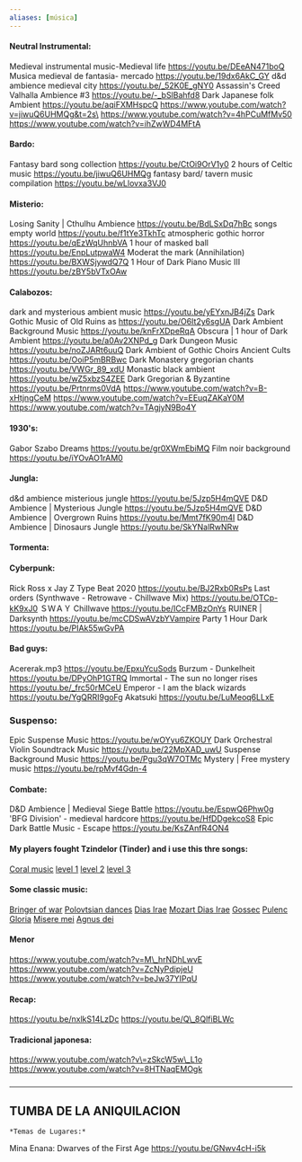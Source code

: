 ```yaml
---
aliases: [música]
---
```


#### Neutral Instrumental:
Medieval instrumental music-Medieval life https://youtu.be/DEeAN471boQ
Musica medieval de fantasia- mercado https://youtu.be/19dx6AkC_GY
d&d ambience medieval city https://youtu.be/_52K0E_gNY0
Assassin's Creed Valhalla Ambience #3 https://youtu.be/-_bSlBahfd8
Dark Japanese folk Ambient https://youtu.be/aqiFXMHspcQ
<https://www.youtube.com/watch?v=jiwuQ6UHMQg&t=2s\> 
<https://www.youtube.com/watch?v=4hPCuMfMv50> 
<https://www.youtube.com/watch?v=ihZwWD4MFtA>

#### Bardo:
Fantasy bard song collection https://youtu.be/CtOi9OrV1y0
2 hours of Celtic music https://youtu.be/jiwuQ6UHMQg
fantasy bard/ tavern music compilation https://youtu.be/wLlovxa3VJ0

#### Misterio:
Losing Sanity | Cthulhu Ambience https://youtu.be/BdLSxDq7hBc
songs empty world https://youtu.be/f1tYe3TkhTc
atmospheric gothic horror https://youtu.be/qEzWqUhnbVA
1 hour of masked ball https://youtu.be/EnpLutpwaW4
Moderat the mark (Annihilation) https://youtu.be/BXWSjywdQ7Q
1 Hour of Dark Piano Music III https://youtu.be/zBY5bVTxOAw

#### Calabozos:
dark and mysterious ambient music https://youtu.be/yEYxnJB4jZs
Dark Gothic Music of Old Ruins as https://youtu.be/O6It2y6sgUA
Dark Ambient Background Music https://youtu.be/knFrXDpeRqA
Obscura | 1 hour of Dark Ambient https://youtu.be/a0Av2XNPd_g
Dark Dungeon Music https://youtu.be/noZJARt6uuQ
Dark Ambient of Gothic Choirs Ancient Cults https://youtu.be/OoiP5mBRBwc
Dark Monastery gregorian chants https://youtu.be/VWGr_89_xdU
Monastic black ambient https://youtu.be/wZ5xbzS4ZEE
Dark Gregorian & Byzantine https://youtu.be/Prtnrms0VdA
<https://www.youtube.com/watch?v=B-xHtjngCeM> 
<https://www.youtube.com/watch?v=EEuqZAKaY0M> 
<https://www.youtube.com/watch?v=TAgjyN9Bo4Y>

#### 1930's:
Gabor Szabo Dreams https://youtu.be/gr0XWmEbiMQ
Film noir background https://youtu.be/iYOvAO1rAM0

#### Jungla:
d&d ambience misterious jungle https://youtu.be/5Jzp5H4mQVE
D&D Ambience | Mysterious Jungle https://youtu.be/5Jzp5H4mQVE
D&D Ambience | Overgrown Ruins https://youtu.be/Mmt7fK90m4I
D&D Ambience | Dinosaurs Jungle https://youtu.be/SkYNalRwNRw

#### Tormenta:


#### Cyberpunk:
Rick Ross x Jay Z Type Beat 2020 https://youtu.be/BJ2Rxb0RsPs
Last orders (Synthwave - Retrowave - Chillwave Mix) https://youtu.be/OTCp-kK9xJ0
ＳＷＡＹ Chillwave https://youtu.be/ICcFMBzOnYs
RUINER | Darksynth https://youtu.be/mcCDSwAVzbYVampire 
Party 1 Hour Dark https://youtu.be/PIAk55wGvPA

#### Bad guys:
Acererak.mp3 https://youtu.be/EpxuYcuSods
Burzum - Dunkelheit https://youtu.be/DPyOhP1GTRQ
Immortal - The sun no longer rises https://youtu.be/_frc50rMCeU
Emperor - I am the black wizards https://youtu.be/YgQRRI9goFg
Akatsuki https://youtu.be/LuMeoq6LLxE

### Suspenso:
Epic Suspense Music https://youtu.be/wOYyu6ZKOUY
Dark Orchestral Violin Soundtrack Music https://youtu.be/22MpXAD_uwU
Suspense Background Music https://youtu.be/Pgu3qW7OTMc
Mystery | Free mystery music https://youtu.be/rpMvf4Gdn-4

#### Combate:
D&D Ambience | Medieval Siege Battle https://youtu.be/EspwQ6Phw0g
'BFG Division' - medieval hardcore https://youtu.be/HfDDgekcoS8
Epic Dark Battle Music - Escape https://youtu.be/KsZAnfR4ON4

#### My players fought Tzindelor (Tinder) and i use this thre songs:
[Coral music](https://www.youtube.com/watch?v=kRTV_BMPW8I)
[level 1](https://www.youtube.com/watch?v=g5IUUOXtz6A)
[level 2](https://www.youtube.com/watch?v=ejyBcX_gUNQ)
[level 3](https://www.youtube.com/watch?v=O_49H_N43jQ)

#### Some classic music:
[Bringer of war](https://youtu.be/EWwe4UTHlDI)
[Polovtsian dances](https://youtu.be/PUrcY61QUnA)
[Dias Irae](https://youtu.be/pExZ6b3rN0M)
[Mozart Dias Irae](https://youtu.be/n2PuGfRoAu4)
[Gossec](https://youtu.be/NdynLzEpxYY)
[Pulenc Gloria](https://youtu.be/-KxmLwnkPGk)
[Misere mei](https://youtu.be/H3v9unphfi0)
[Agnus dei](https://youtu.be/AiuC_CaObbI)

#### Menor
<https://www.youtube.com/watch?v=M\_hrNDhLwvE> 
<https://www.youtube.com/watch?v=ZcNyPdipjeU> 
<https://www.youtube.com/watch?v=beJw37YIPqU>

#### Recap:
<https://youtu.be/nxlkS14LzDc> 
<https://youtu.be/Q\_8QlfiBLWc>

#### Tradicional japonesa: 
<https://www.youtube.com/watch?v\=zSkcW5w\_L1o> 
<https://www.youtube.com/watch?v=8HTNaqEMOgk>

###

---

## TUMBA DE LA ANIQUILACION
	*Temas de Lugares:*
Mina Enana: Dwarves of the First Age https://youtu.be/GNwv4cH-i5k

